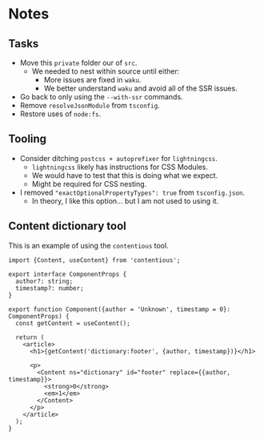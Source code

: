 # Notes

## Tasks

- Move this `private` folder our of `src`.
  - We needed to nest within source until either:
    - More issues are fixed in `waku`.
    - We better understand `waku` and avoid all of the SSR issues.
- Go back to only using the `--with-ssr` commands.
- Remove `resolveJsonModule` from `tsconfig`.
- Restore uses of `node:fs`.

## Tooling

- Consider ditching `postcss + autoprefixer` for `lightningcss`.
  - `lightningcss` likely has instructions for CSS Modules.
  - We would have to test that this is doing what we expect.
  - Might be required for CSS nesting.
- I removed `"exactOptionalPropertyTypes": true` from `tsconfig.json`.
  - In theory, I like this option... but I am not used to using it.

## Content dictionary tool

This is an example of using the `contentious` tool.

```tsx
import {Content, useContent} from 'contentious';

export interface ComponentProps {
  author?: string;
  timestamp?: number;
}

export function Component({author = 'Unknown', timestamp = 0}: ComponentProps) {
  const getContent = useContent();

  return (
    <article>
      <h1>{getContent('dictionary:footer', {author, timestamp})}</h1>

      <p>
        <Content ns="dictionary" id="footer" replace={{author, timestamp}}>
          <strong>0</strong>
          <em>1</em>
        </Content>
      </p>
    </article>
  );
}
```
